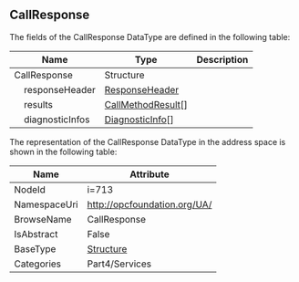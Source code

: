 <!-- datatype -->
## CallResponse
  
<!-- end of description -->
The fields of the CallResponse DataType are defined in the following table:  

|Name|Type|Description|
|---|---|---|
|CallResponse|Structure||
|&nbsp;&nbsp;&nbsp;&nbsp;responseHeader|[ResponseHeader](../../../Part4/Services/ResponseHeader/readme.md)||
|&nbsp;&nbsp;&nbsp;&nbsp;results|[CallMethodResult](../../../Part4/Services/CallMethodResult/readme.md)[]||
|&nbsp;&nbsp;&nbsp;&nbsp;diagnosticInfos|[DiagnosticInfo](../../../Part4/DataTypes/DiagnosticInfo/readme.md)[]||

The representation of the CallResponse DataType in the address space is shown in the following table:  

|Name|Attribute|
|---|---|
|NodeId|i=713|
|NamespaceUri|http://opcfoundation.org/UA/|
|BrowseName|CallResponse|
|IsAbstract|False|
|BaseType|[Structure](../../../Part3/DataTypes/Structure/readme.md)|
|Categories|Part4/Services|

